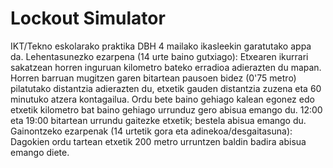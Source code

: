 # Lockout Simulator
IKT/Tekno eskolarako praktika
DBH 4 mailako ikasleekin garatutako appa da. Lehentasunezko ezarpena (14 urte baino gutxiago): Etxearen ikurrari sakatzean horren inguruan kilometro bateko erradioa adierazten du mapan. Horren barruan mugitzen garen bitartean pausoen bidez (0'75 metro) pilatutako distantzia adierazten du, etxetik gauden distantzia zuzena eta 60 minutuko atzera kontagailua. Ordu bete baino gehiago kalean egonez edo etxetik kilometro bat baino gehiago urrunduz gero abisua emango du. 12:00 eta 19:00 bitartean urrundu gaitezke etxetik; bestela abisua emango du. Gainontzeko ezarpenak (14 urtetik gora eta adinekoa/desgaitasuna): Dagokien ordu tartean etxetik 200 metro urruntzen baldin badira abisua emango diete.
